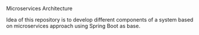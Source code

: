 Microservices Architecture

Idea of this repository is to develop different components of a system based on microservices approach using Spring Boot as base.
